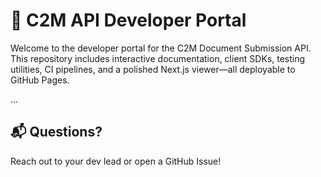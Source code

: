 
# 📘 C2M API Developer Portal

Welcome to the developer portal for the C2M Document Submission API. This repository includes interactive documentation, client SDKs, testing utilities, CI pipelines, and a polished Next.js viewer—all deployable to GitHub Pages.

...

## 📬 Questions?

Reach out to your dev lead or open a GitHub Issue!
